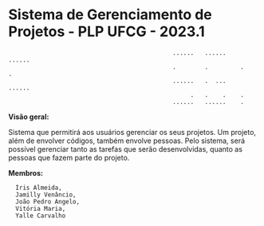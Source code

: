 # Sistema de Gerenciamento de Projetos - PLP UFCG - 2023.1

                                                  ......   ......    ......   
                                                  .        .         .    .
                                                  ......   .  ...    ......        
                                                       .   .    .    .
                                                  ......   ......    .
**Visão geral:**

Sistema que permitirá aos usuários gerenciar os seus projetos. Um projeto, além de envolver códigos, também envolve pessoas. Pelo sistema, será possível gerenciar tanto as tarefas que serão desenvolvidas, quanto as pessoas que fazem parte do projeto.

**Membros:**

      Íris Almeida,
      Jamilly Venâncio,
      João Pedro Angelo,
      Vitória Maria, 
      Yalle Carvalho
